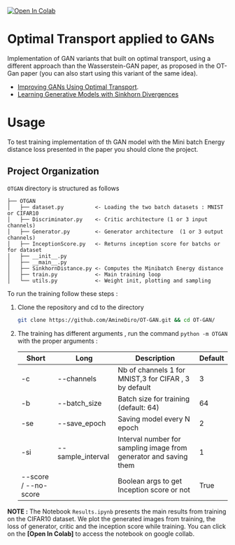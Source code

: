 [![Open In Colab](https://colab.research.google.com/assets/colab-badge.svg)](https://colab.research.google.com/drive/1rFNs_dYyU_gTCL216TvN8WTFCRAlKmHR?usp=sharing)

# Optimal Transport applied to GANs 

Implementation of GAN variants that built on optimal transport, using a different approach than the Wasserstein-GAN paper, as proposed in the OT-Gan paper (you can also start using this variant of the same idea).
* [Improving GANs Using Optimal Transport](https://arxiv.org/abs/1803.05573).
* [Learning Generative Models with Sinkhorn Divergences](https://arxiv.org/abs/1706.00292)

# Usage

To test training implementation of th GAN model with the Mini batch Energy distance loss presented in the paper you should clone the project. 


Project Organization
------------

`OTGAN` directory is structured as follows  

   
    ├── OTGAN
    │   ├── dataset.py          <- Loading the two batch datasets : MNIST or CIFAR10
    │   ├── Discriminator.py    <- Critic architecture (1 or 3 input channels)
    │   ├── Generator.py        <- Generator architecture  (1 or 3 output channels)
    │   ├── InceptionScore.py   <- Returns inception score for batchs or for dataset
    │   ├── __init__.py
    │   ├── __main__.py
    │   ├── SinkhornDistance.py <- Computes the Minibatch Energy distance
    │   ├── train.py            <- Main training loop
    │   └── utils.py            <- Weight init, plotting and sampling



To run the training follow these steps :
1. Clone the repository and cd to the directory
    ```bash
    git clone https://github.com/AmineDiro/OT-GAN.git && cd OT-GAN/
    ```
2. The training has different arguments , run  the command `python -m OTGAN` with the proper arguments : 

    | Short                | Long         | Description                                                       | Default |
    |----------------------|--------------|-------------------------------------------------------------------|---------|
    | -c                   | --channels   | Nb of channels 1 for MNIST,3 for CIFAR , 3 by default             | 3       |
    | -b                   | --batch_size | Batch size for training (default: 64)                             | 64      |
    | -se                  | --save_epoch | Saving model every N epoch                                        | 2       |
    | -si                  | --sample_interval| Interval number for sampling image from generator and saving them | 1       |
    | --score / --no-score |              | Boolean args to get Inception score or not                        | True        | 

**NOTE :** The Notebook `Results.ipynb`  presents the main results from training on the CIFAR10 dataset. We plot the generated images from training, the loss of generator, critic and the inception score while training. You can click on the **[Open In Colab]** to access the notebook on google collab.


